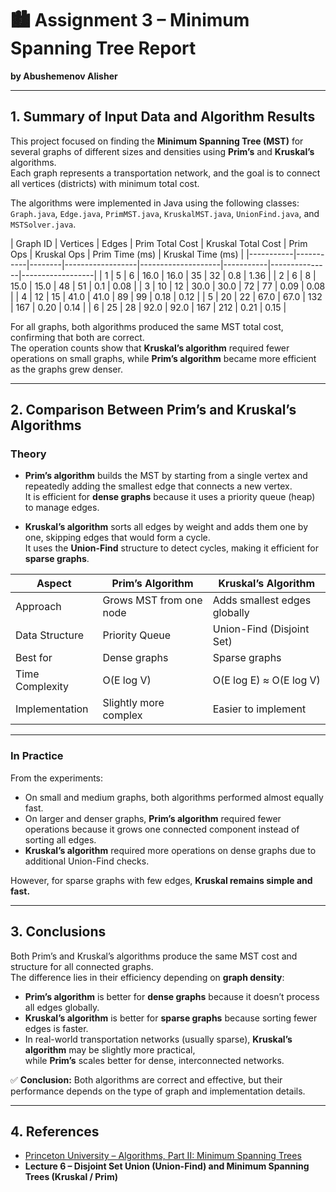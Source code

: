 # 🏙️ Assignment 3 – Minimum Spanning Tree Report  
**by Abushemenov Alisher**

---

## 1. Summary of Input Data and Algorithm Results

This project focused on finding the **Minimum Spanning Tree (MST)** for several graphs of different sizes and densities using **Prim’s** and **Kruskal’s** algorithms.  
Each graph represents a transportation network, and the goal is to connect all vertices (districts) with minimum total cost.

The algorithms were implemented in Java using the following classes:  
`Graph.java`, `Edge.java`, `PrimMST.java`, `KruskalMST.java`, `UnionFind.java`, and `MSTSolver.java`.

| Graph ID | Vertices | Edges | Prim Total Cost | Kruskal Total Cost | Prim Ops | Kruskal Ops | Prim Time (ms) | Kruskal Time (ms) |
|-----------|-----------|--------|------------------|--------------------|-----------|---------------|------------------|
| 1 | 5 | 6 | 16.0 | 16.0 | 35 | 32 | 0.8 | 1.36 |
| 2 | 6 | 8 | 15.0 | 15.0 | 48 | 51 | 0.1 | 0.08 |
| 3 | 10 | 12 | 30.0 | 30.0 | 72 | 77 | 0.09 | 0.08 |
| 4 | 12 | 15 | 41.0 | 41.0 | 89 | 99 | 0.18 | 0.12 |
| 5 | 20 | 22 | 67.0 | 67.0 | 132 | 167 | 0.20 | 0.14 |
| 6 | 25 | 28 | 92.0 | 92.0 | 167 | 212 | 0.21 | 0.15 |

For all graphs, both algorithms produced the same MST total cost, confirming that both are correct.  
The operation counts show that **Kruskal’s algorithm** required fewer operations on small graphs, while **Prim’s algorithm** became more efficient as the graphs grew denser.

---

## 2. Comparison Between Prim’s and Kruskal’s Algorithms

### **Theory**

- **Prim’s algorithm** builds the MST by starting from a single vertex and repeatedly adding the smallest edge that connects a new vertex.  
  It is efficient for **dense graphs** because it uses a priority queue (heap) to manage edges.

- **Kruskal’s algorithm** sorts all edges by weight and adds them one by one, skipping edges that would form a cycle.  
  It uses the **Union-Find** structure to detect cycles, making it efficient for **sparse graphs**.

| Aspect | Prim’s Algorithm | Kruskal’s Algorithm |
|--------|------------------|---------------------|
| Approach | Grows MST from one node | Adds smallest edges globally |
| Data Structure | Priority Queue | Union-Find (Disjoint Set) |
| Best for | Dense graphs | Sparse graphs |
| Time Complexity | O(E log V) | O(E log E) ≈ O(E log V) |
| Implementation | Slightly more complex | Easier to implement |

---

### **In Practice**

From the experiments:
- On small and medium graphs, both algorithms performed almost equally fast.
- On larger and denser graphs, **Prim’s algorithm** required fewer operations because it grows one connected component instead of sorting all edges.
- **Kruskal’s algorithm** required more operations on dense graphs due to additional Union-Find checks.

However, for sparse graphs with few edges, **Kruskal remains simple and fast.**

---

## 3. Conclusions

Both Prim’s and Kruskal’s algorithms produce the same MST cost and structure for all connected graphs.  
The difference lies in their efficiency depending on **graph density**:

- **Prim’s algorithm** is better for **dense graphs** because it doesn’t process all edges globally.  
- **Kruskal’s algorithm** is better for **sparse graphs** because sorting fewer edges is faster.  
- In real-world transportation networks (usually sparse), **Kruskal’s algorithm** may be slightly more practical,  
  while **Prim’s** scales better for dense, interconnected networks.

✅ **Conclusion:** Both algorithms are correct and effective, but their performance depends on the type of graph and implementation details.

---

## 4. References

- [Princeton University – Algorithms, Part II: Minimum Spanning Trees](https://algs4.cs.princeton.edu/43mst/)  
- **Lecture 6 – Disjoint Set Union (Union-Find) and Minimum Spanning Trees (Kruskal / Prim)**

